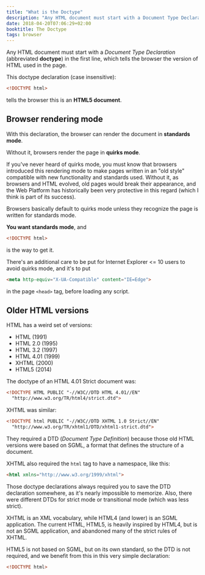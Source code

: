 ```yaml
---
title: "What is the Doctype"
description: "Any HTML document must start with a Document Type Declaration, abbreviated Doctype, which tells the browser the version of HTML used in the page"
date: 2018-04-20T07:06:29+02:00
booktitle: The Doctype
tags: browser
---
```


Any HTML document must start with a _Document Type Declaration_ (abbreviated **doctype**) in the first line, which tells the browser the version of HTML used in the page.

This doctype declaration (case insensitive):

```html
<!DOCTYPE html>
```

tells the browser this is an **HTML5 document**.

## Browser rendering mode

With this declaration, the browser can render the document in **standards mode**.

Without it, browsers render the page in **quirks mode**.

If you've never heard of quirks mode, you must know that browsers introduced this rendering mode to make pages written in an "old style" compatible with new functionality and standards used. Without it, as browsers and HTML evolved, old pages would break their appearance, and the Web Platform has historically been very protective in this regard (which I think is part of its success).

Browsers basically default to quirks mode unless they recognize the page is written for standards mode.

**You want standards mode**, and

```html
<!DOCTYPE html>
```

is the way to get it.

There's an additional care to be put for Internet Explorer <= 10 users to avoid quirks mode, and it's to put

```html
<meta http-equiv="X-UA-Compatible" content="IE=Edge">
```

in the page `<head>` tag, before loading any script.

## Older HTML versions

HTML has a weird set of versions:

- HTML (1991)
- HTML 2.0 (1995)
- HTML 3.2 (1997)
- HTML 4.01 (1999)
- XHTML (2000)
- HTML5 (2014)

The doctype of an HTML 4.01 Strict document was:

```html
<!DOCTYPE HTML PUBLIC "-//W3C//DTD HTML 4.01//EN"
  "http://www.w3.org/TR/html4/strict.dtd">
```

XHTML was similar:

```html
<!DOCTYPE html PUBLIC "-//W3C//DTD XHTML 1.0 Strict//EN"
  "http://www.w3.org/TR/xhtml1/DTD/xhtml1-strict.dtd">
```

They required a DTD (_Document Type Definition_) because those old HTML versions were based on SGML, a format that defines the structure of a document.

XHTML also required the `html` tag to have a namespace, like this:

```html
<html xmlns="http://www.w3.org/1999/xhtml">
```

Those doctype declarations always required you to save the DTD declaration somewhere, as it's nearly impossible to memorize. Also, there were different DTDs for strict mode or transitional mode (which was less strict).

XHTML is an XML vocabulary, while HTML4 (and lower) is an SGML application. The current HTML, HTML5, is heavily inspired by HTML4, but is not an SGML application, and abandoned many of the strict rules of XHTML.

HTML5 is not based on SGML, but on its own standard, so the DTD is not required, and we benefit from this in this very simple declaration:

```html
<!DOCTYPE html>
```
